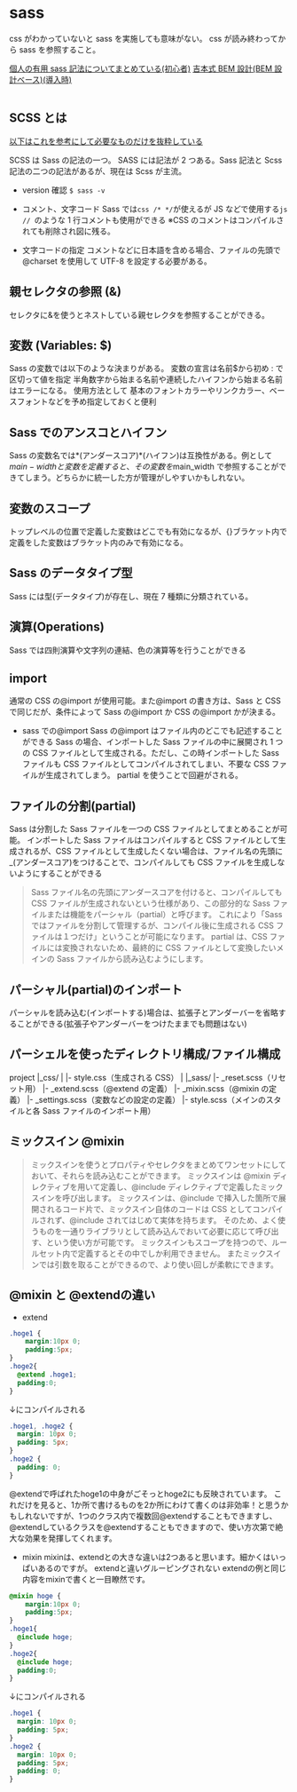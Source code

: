 # sass

css がわかっていないと sass を実施しても意味がない。
css が読み終わってから sass を参照すること。

[個人の有用 sass 記法についてまとめている(初心者)](https://www.webdesignleaves.com/pr/css/css_basic_08.html)
[吉本式 BEM 設計(BEM 設計ベース)(導入時)](https://tsudoi.org/guide/)

```sass


```

## SCSS とは

[以下はこれを参考にして必要なものだけを抜粋している](https://www.webdesignleaves.com/pr/css/css_basic_08.html)

SCSS は Sass の記法の一つ。
SASS には記法が 2 つある。Sass 記法と Scss 記法の二つの記法があるが、現在は Scss が主流。

- version 確認
  `$ sass -v`

- コメント、文字コード
  Sass では`css /* */`が使えるが JS などで使用する`js // `のような 1 行コメントも使用ができる
  ※CSS のコメントはコンパイルされても削除され図に残る。

- 文字コードの指定
  コメントなどに日本語を含める場合、ファイルの先頭で@charset を使用して UTF-8 を設定する必要がある。

## 親セレクタの参照 (&)

セレクタに&を使うとネストしている親セレクタを参照することができる。

## 変数 (Variables: $)

Sass の変数では以下のような決まりがある。
変数の宣言は名前$から初め : で区切って値を指定
半角数字から始まる名前や連続したハイフンから始まる名前はエラーになる。
使用方法として
基本のフォントカラーやリンクカラー、ベースフォントなどを予め指定しておくと便利

## Sass でのアンスコとハイフン

Sass の変数名では*(アンダースコア)*(ハイフン)は互換性がある。例として$main-widthと変数を定義すると、その変数を$main_width で参照することができてしまう。どちらかに統一した方が管理がしやすいかもしれない。

## 変数のスコープ

トップレベルの位置で定義した変数はどこでも有効になるが、{}ブラケット内で定義をした変数はブラケット内のみで有効になる。

## Sass のデータタイプ型

Sass には型(データタイプ)が存在し、現在 7 種類に分類されている。

## 演算(Operations)

Sass では四則演算や文字列の連結、色の演算等を行うことができる

## import

通常の CSS の@import が使用可能。また@import の書き方は、Sass と CSS で同じだが、条件によって Sass の@import か CSS の@import かが決まる。

- sass での@import
  Sass の@import はファイル内のどこでも記述することができる
  Sass の場合、インポートした Sass ファイルの中に展開され 1 つの CSS ファイルとして生成される。ただし、この時インポートした Sass ファイルも CSS ファイルとしてコンパイルされてしまい、不要な CSS ファイルが生成されてしまう。
  partial を使うことで回避がされる。

## ファイルの分割(partial)

Sass は分割した Sass ファイルを一つの CSS ファイルとしてまとめることが可能。
インポートした Sass ファイルはコンパイルすると CSS ファイルとして生成されるが、CSS ファイルとして生成したくない場合は、ファイル名の先頭に\_(アンダースコア)をつけることで、コンパイルしても CSS ファイルを生成しないようにすることができる

> Sass ファイル名の先頭にアンダースコアを付けると、コンパイルしても CSS ファイルが生成されないという仕様があり、この部分的な Sass ファイルまたは機能をパーシャル（partial）と呼びます。
> これにより「Sass ではファイルを分割して管理するが、コンパイル後に生成される CSS ファイルは１つだけ」ということが可能になります。
> partial は、CSS ファイルには変換されないため、最終的に CSS ファイルとして変換したいメインの Sass ファイルから読み込むようにします。

## パーシャル(partial)のインポート

パーシャルを読み込む(インポートする)場合は、拡張子とアンダーバーを省略することができる(拡張子やアンダーバーをつけたままでも問題はない)

## パーシェルを使ったディレクトリ構成/ファイル構成

project
|\_css/
| |- style.css（生成される CSS）
|
 |\_sass/
|- \_reset.scss（リセット用）
|- \_extend.scss（@extend の定義）
|- \_mixin.scss（@mixin の定義）
|- \_settings.scss（変数などの設定の定義）
|- style.scss（メインのスタイルと各 Sass ファイルのインポート用）

## ミックスイン @mixin

> ミックスインを使うとプロパティやセレクタをまとめてワンセットにしておいて、それらを読み込むことができます。
> ミックスインは @mixin ディレクティブを用いて定義し、@include ディレクティブで定義したミックスインを呼び出します。
> ミックスインは、@include で挿入した箇所で展開されるコード片で、ミックスイン自体のコードは CSS としてコンパイルされず、@include されてはじめて実体を持ちます。
> そのため、よく使うものを一通りライブラリとして読み込んでおいて必要に応じて呼び出す、という使い方が可能です。
> ミックスインもスコープを持つので、ルールセット内で定義するとその中でしか利用できません。
> またミックスインでは引数を取ることができるので、より使い回しが柔軟にできます。


## @mixin と @extendの違い

- extend

```scss
.hoge1 {
    margin:10px 0;
    padding:5px;
}
.hoge2{
  @extend .hoge1;
  padding:0;
}
```

↓にコンパイルされる

```css
.hoge1, .hoge2 {
  margin: 10px 0;
  padding: 5px;
}
.hoge2 {
  padding: 0;
}
```

@extendで呼ばれたhoge1の中身がごそっとhoge2にも反映されています。
これだけを見ると、1か所で書けるものを2か所にわけて書くのは非効率！と思うかもしれないですが、1つのクラス内で複数回@extendすることもできますし、@extendしているクラスを@extendすることもできますので、使い方次第で絶大な効果を発揮してくれます。

- mixin
mixinは、extendとの大きな違いは2つあると思います。細かくはいっぱいあるのですが。
extendと違いグルーピングされない
extendの例と同じ内容をmixinで書くと一目瞭然です。

```scss
@mixin hoge {
    margin:10px 0;
    padding:5px;
}
.hoge1{
  @include hoge;
}
.hoge2{
  @include hoge;
  padding:0;
}
```

↓にコンパイルされる

```css
.hoge1 {
  margin: 10px 0;
  padding: 5px;
}
.hoge2 {
  margin: 10px 0;
  padding: 5px;
  padding: 0;
}
```
